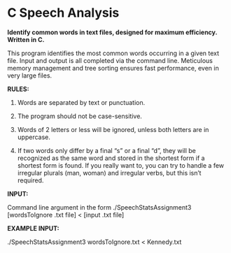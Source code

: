 # C Speech Analysis
<b>Identify common words in text files, designed for maximum efficiency. Written in C.</b>

This program identifies the most common words occurring in a given text file. Input and output is all completed via the command line. Meticulous memory management and tree sorting ensures fast performance, even in very large files.

<b>RULES:</b>

1) Words are separated by text or punctuation.

2) The program should not be case-sensitive.

3) Words of 2 letters or less will be ignored, unless both letters are in uppercase.

4) If two words only differ by a final “s” or a final “d”, they will be recognized as the same word and stored in the shortest form if a shortest form is found. If you really want to, you can try to handle a few irregular plurals (man, woman) and irregular verbs, but this isn’t required.

<b>INPUT:</b> 

Command line argument in the form ./SpeechStatsAssignment3 [wordsToIgnore .txt file] < [input .txt file]

<b>EXAMPLE INPUT:</b>

./SpeechStatsAssignment3 wordsToIgnore.txt < Kennedy.txt
